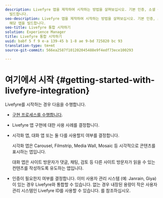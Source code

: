 ```yaml
---
description: Livefyre 앱을 제작하여 시작하는 방법을 살펴보십시오. 기본 인증, 소셜 공유 및 이벤트 추적을 처리하기 위해 해당 앱을
  빌드합니다.
seo-description: Livefyre 앱을 제작하여 시작하는 방법을 살펴보십시오. 기본 인증, 소셜 공유 및 이벤트 추적을 처리하기 위해
  해당 앱을 빌드합니다.
seo-title: Livefyre 통합 시작하기
solution: Experience Manager
title: Livefyre 통합 시작하기
uuid: babf 5 f 9 e-a 139-45 b 1-8 ae 9-bd 725820 bc 93
translation-type: tm+mt
source-git-commit: 566ea2587f101202045488e9f4edf73ece100293

---
```



# 여기에서 시작 {#getting-started-with-livefyre-integration}

Livefyre를 시작하는 경우 다음을 수행합니다.

* [구현 프로세스를 수행합니다](../c-getting-started/c-implementation-process/c-implementation-process.md#c_implementation_process).
* Livefyre 앱 구현에 대한 사용 사례를 결정합니다.
* 시각화 앱, 대화 앱 또는 둘 다를 사용할지 여부를 결정합니다.

   시각화 앱은 Carousel, Filmstrip, Media Wall, Mosaic 등 시각적으로 콘텐츠를 표시하는 앱입니다.

   대화 앱은 사이트 방문자가 댓글, 채팅, 검토 등 다른 사이트 방문자가 읽을 수 있는 컨텐츠를 작성하도록 유도하는 앱입니다.

* 인증이 필요한지 여부를 결정합니다. 이미 사용자 관리 시스템 (예: Janrain, Giya) 이 있는 경우 Livefyre와 통합할 수 있습니다. 없는 경우 내장된 용량이 작은 사용자 관리 시스템인 Livefyre ID를 사용할 수 있습니다. [](../t-about-identity-integration/t-about-identity-integration.md#t_about_identity_integration)를 참조하십시오.

